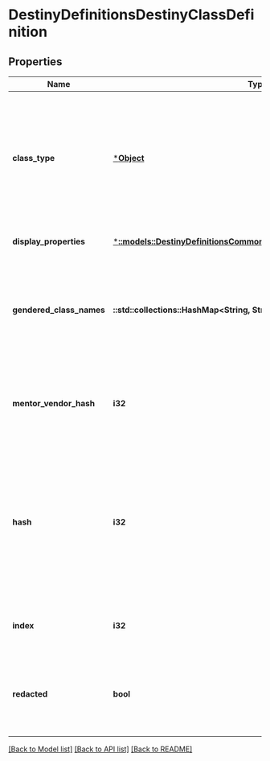 # DestinyDefinitionsDestinyClassDefinition

## Properties
Name | Type | Description | Notes
------------ | ------------- | ------------- | -------------
**class_type** | [***Object**](Object.md) | In Destiny 1, we added a convenience Enumeration for referring to classes. We&#39;ve kept it, though mostly for posterity. This is the enum value for this definition&#39;s class. | [optional] [default to null]
**display_properties** | [***::models::DestinyDefinitionsCommonDestinyDisplayPropertiesDefinition**](Destiny.Definitions.Common.DestinyDisplayPropertiesDefinition.md) |  | [optional] [default to null]
**gendered_class_names** | **::std::collections::HashMap<String, String>** | A localized string referring to the singular form of the Class&#39;s name when referred to in gendered form. Keyed by the DestinyGender. | [optional] [default to null]
**mentor_vendor_hash** | **i32** | If the Class has a Mentor (all classes *should*), this will be the hash identifier for that Vendor if you care. | [optional] [default to null]
**hash** | **i32** | The unique identifier for this entity. Guaranteed to be unique for the type of entity, but not globally.  When entities refer to each other in Destiny content, it is this hash that they are referring to. | [optional] [default to null]
**index** | **i32** | The index of the entity as it was found in the investment tables. | [optional] [default to null]
**redacted** | **bool** | If this is true, then there is an entity with this identifier/type combination, but BNet is not yet allowed to show it. Sorry! | [optional] [default to null]

[[Back to Model list]](../README.md#documentation-for-models) [[Back to API list]](../README.md#documentation-for-api-endpoints) [[Back to README]](../README.md)


